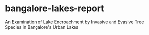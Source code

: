 # bangalore-lakes-report
An Examination of Lake Encroachment by Invasive and Evasive Tree Species in Bangalore's Urban Lakes
